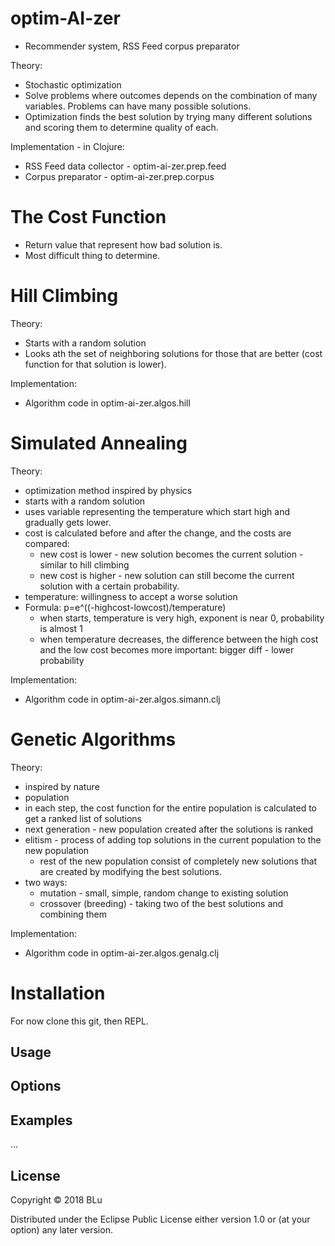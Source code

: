 # optim-AI-zer

- Recommender system, RSS Feed corpus preparator

Theory:
- Stochastic optimization
- Solve problems where outcomes depends on the combination of many variables.
  Problems can have many possible solutions.
- Optimization finds the best solution by trying many different solutions and
  scoring them to determine quality of each.

Implementation - in Clojure:
- RSS Feed data collector - optim-ai-zer.prep.feed
- Corpus preparator - optim-ai-zer.prep.corpus


# The Cost Function

- Return value that represent how bad solution is.
- Most difficult thing to determine.



# Hill Climbing

Theory:
- Starts with a random solution
- Looks ath the set of neighboring solutions for those that are better (cost
  function for that solution is lower).

Implementation:
- Algorithm code in optim-ai-zer.algos.hill

# Simulated Annealing

Theory:
- optimization method inspired by physics
- starts with a random solution
- uses variable representing the temperature which start high and gradually gets
  lower.
- cost is calculated before and after the change, and the costs are compared:
  * new cost is lower - new solution becomes the current solution - similar to
    hill climbing
  * new cost is higher - new solution can still become the current solution with
    a certain probability.
- temperature: willingness to accept a worse solution
- Formula:
  p=e^((-highcost-lowcost)/temperature)
  * when starts, temperature is very high, exponent is near 0, probability is
    almost 1
  * when temperature decreases, the difference between the high cost and the low
    cost becomes more important: bigger diff - lower probability

Implementation:
- Algorithm code in optim-ai-zer.algos.simann.clj

# Genetic Algorithms

Theory:
- inspired by nature
- population
- in each step, the cost function for the entire population is calculated to get
  a ranked list of solutions
- next generation - new population created after the solutions is ranked
- elitism - process of adding top solutions in the current population to the new
  population
  * rest of the new population consist of completely new solutions that are
    created by modifying the best solutions.
- two ways:
  * mutation - small, simple, random change to existing solution
  * crossover (breeding) - taking two of the best solutions and combining them

Implementation:
- Algorithm code in optim-ai-zer.algos.genalg.clj

# Installation

For now clone this git, then REPL.

## Usage

## Options


## Examples

...

## License

Copyright © 2018 BLu

Distributed under the Eclipse Public License either version 1.0 or (at
your option) any later version.
